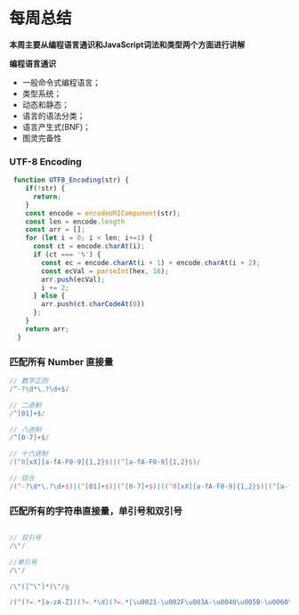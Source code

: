 # 每周总结

  **本周主要从编程语言通识和JavaScript词法和类型两个方面进行讲解**  

  **编程语言通识**
  * 一般命令式编程语言；
  * 类型系统；
  * 动态和静态；
  * 语言的语法分类；
  * 语言产生式(BNF)；
  * 图灵完备性
  


### UTF-8 Encoding

```js
 function UTF8_Encoding(str) {
    if(!str) {
      return;
    }
    const encode = encodeURIComponent(str);
    const len = encode.length
    const arr = [];
    for (let i = 0; i < len; i+=1) {
      const ct = encode.charAt(i);
      if (ct === '%') {
        const ec = encode.charAt(i + 1) + encode.charAt(i + 2);
        const ecVal = parseInt(hex, 16);
        arr.push(ecVal);
        i += 2;
      } else {
        arr.push(ct.charCodeAt(0))
      };
    }
    return arr;
  }
```

### 匹配所有 Number 直接量
```js
// 数字正则
/^-?\d*\.?\d+$/

// 二进制
/^[01]+$/

// 八进制
/^[0-7]+$/

// 十六进制
/(^0[xX][a-fA-F0-9]{1,2}$)|(^[a-fA-F0-9]{1,2}$)/

// 综合
/(^-?\d*\.?\d+$)|(^[01]+$)|(^[0-7]+$)|((^0[xX][a-fA-F0-9]{1,2}$)|(^[a-fA-F0-9]{1,2}$))/
```

### 匹配所有的字符串直接量，单引号和双引号

```js

// 双引号
/\"/

//单引号
/\'/

/\"([^\"]*)\"/g

/(^(?=.*[a-zA-Z])(?=.*\d)(?=.*[\u0021-\u002F\u003A-\u0040\u005B-\u0060\u007B-\u007E])[\u0021-\u007E]{6,16}$)|(^(?=.*[a-zA-Z])(?=.*\d)(?=.*[\x21-\x2F\x3A-\x40\x5B-\x60\x7B-\x7E])[\x21-\x7E]{6,16}$)|((?:[^"\\]|\\.)*"|'(?:[^'\\]|\\.)*)/

```
